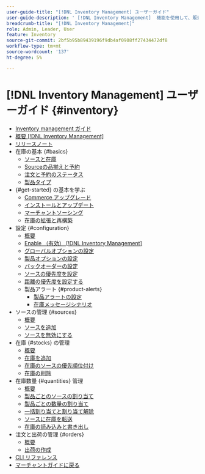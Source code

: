 ```yaml
---
user-guide-title: "[!DNL Inventory Management] ユーザーガイド"
user-guide-description: ' [!DNL Inventory Management]  機能を使用して、販売の数量を管理し、出荷を完了  [!DNL Commerce]  注文に処理する方法を説明します。'
breadcrumb-title: "[!DNL Inventory Management]"
role: Admin, Leader, User
feature: Inventory
source-git-commit: 2bf5b95b89439196f9db4af0908ff27434472df8
workflow-type: tm+mt
source-wordcount: '137'
ht-degree: 5%

---
```



# [!DNL Inventory Management] ユーザーガイド {#inventory}

- [Inventory management ガイド](guide-overview.md)
- [概要  [!DNL Inventory Management]](introduction.md)
- [リリースノート](release-notes.md)
- 在庫の基本 {#basics}
   - [ソースと在庫](sources-stocks.md)
   - [Sourceの品揃えと予約](selection-reservations.md)
   - [注文と予約のステータス](order-status.md)
   - [製品タイプ](product-types.md)
- {#get-started} の基本を学ぶ
   - [Commerce アップグレード](migrate.md)
   - [インストールとアップデート](install-update.md)
   - [マーチャントソーシング](merchant-sourcing.md)
   - [在庫の拡張と再構築](expand-restructure.md)
- 設定 {#configuration}
   - [概要](configuration.md)
   - [Enable （有効）  [!DNL Inventory Management]](enable.md)
   - [グローバルオプションの設定](global-options.md)
   - [製品オプションの設定](product-options.md)
   - [バックオーダーの設定](backorders.md)
   - [ソースの優先度を設定](source-priority-algorithm.md)
   - [距離の優先度を設定する](distance-priority-algorithm.md)
   - 製品アラート {#product-alerts}
      - [製品アラートの設定](alert-setup.md)
      - [在庫メッセージシナリオ](stock-messages.md)
- ソースの管理 {#sources}
   - [概要](sources-manage.md)
   - [ソースを追加](sources-add.md)
   - [ソースを無効にする](sources-disable.md)
- 在庫 {#stocks} の管理
   - [概要](stocks-manage.md)
   - [在庫を追加](stocks-add.md)
   - [在庫のソースの優先順位付け](stocks-prioritize-sources.md)
   - [在庫の削除](stocks-delete.md)
- 在庫数量 {#quantities} 管理
   - [概要](quantities-manage.md)
   - [製品ごとのソースの割り当て](sources-assign-per-product.md)
   - [製品ごとの数量の割り当て](quantities-assign-per-product.md)
   - [一括割り当てと割り当て解除](bulk-assignment.md)
   - [ソースに在庫を転送](inventory-transfer.md)
   - [在庫の読み込みと書き出し](inventory-import-export.md)
- 注文と出荷の管理 {#orders}
   - [概要](shipments.md)
   - [出荷の作成](shipments-create.md)
- [CLI リファレンス](cli.md)
- [ マーチャントガイドに戻る ](https://experienceleague.adobe.com/en/docs/commerce-admin/user-guides/home)

